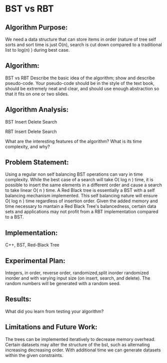 # BST vs RBT

## **Algorithm Purpose:** 
We need a data structure that can store items in order  (nature of tree self sorts and sort time is just O(n), search is cut down compared to a traditional list to log(n) ) during best case. 

## **Algorithm:** 
BST vs RBT
Describe the basic idea of the algorithm; show and describe pseudo-code. Your pseudo-code should be
in the style of the text book, should be extremely neat and clear, and should use enough abstraction so that it fits on
one or two slides.

## **Algorithm Analysis:** 
BST
Insert
Delete
Search

RBT
Insert
Delete
Search

What are the interesting features of the algorithm? What is its time complexity, and why?

## **Problem Statement:** 
Using a regular non self balancing BST operations can vary in time complexity. While the best case of a search will take O( log n ) time, it is possible to insert the same elements in a different order and cause a search to take linear O( n ) time.  A Red Black tree is essentially a BST with a self balancing mechanism implemented. This self balancing nature will ensure O( log n ) time regardless of insertion order. Given the added memory and time necessary to mantain a Red Black Tree's balancedness, certain data sets and applications may not profit from a RBT implementation compared to a BST.

## **Implementation:** 
C++, BST, Red-Black Tree


## **Experimental Plan:** 
Integers, in order, reverse order, randomized,split inorder randomized inorder and with varying input size (on insert, search, and delete). The random numbers will be generated with a random seed.

## **Results:** 
What did you learn from testing your algorithm?

## **Limitations and Future Work:** 
The trees can be implemented iteratively to decrease memory overhead. Certain datasets may alter the structure of the bst, such as alternating increasing decreasing order.  With additional time we can generate datasets within the given constraints. 
